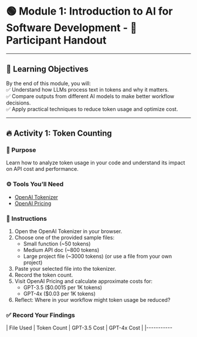 # 🟢 Module 1: Introduction to AI for Software Development - 📄 Participant Handout

---

## 🎯 Learning Objectives
By the end of this module, you will:  
✅ Understand how LLMs process text in tokens and why it matters.  
✅ Compare outputs from different AI models to make better workflow decisions.  
✅ Apply practical techniques to reduce token usage and optimize cost.  

---

## 🔥 Activity 1: Token Counting

### 📌 Purpose
Learn how to analyze token usage in your code and understand its impact on API cost and performance.

### ⚙️ Tools You’ll Need
- [OpenAI Tokenizer](https://platform.openai.com/tokenizer)  
- [OpenAI Pricing](https://openai.com/api/pricing)

### 📝 Instructions
1. Open the OpenAI Tokenizer in your browser.  
2. Choose one of the provided sample files:  
   - Small function (~50 tokens)  
   - Medium API doc (~800 tokens)  
   - Large project file (~3000 tokens) (or use a file from your own project)  
3. Paste your selected file into the tokenizer.  
4. Record the token count.  
5. Visit OpenAI Pricing and calculate approximate costs for:  
   - GPT-3.5 ($0.0015 per 1K tokens)  
   - GPT-4x ($0.03 per 1K tokens)  
6. Reflect: Where in your workflow might token usage be reduced?

### ✅ Record Your Findings

| File Used          | Token Count | GPT-3.5 Cost | GPT-4x Cost |
|-----------
